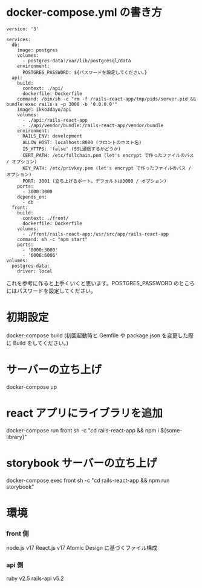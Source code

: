 # docker-compose.yml の書き方

```
version: '3'

services:
  db:
    image: postgres
    volumes:
      - postgres-data:/var/lib/postgresql/data
    environment:
      POSTGRES_PASSWORD: ${パスワードを設定してください。}
  api:
    build:
      context: ./api/
      dockerfile: Dockerfile
    command: /bin/sh -c "rm -f /rails-react-app/tmp/pids/server.pid && bundle exec rails s -p 3000 -b '0.0.0.0'"
    image: ikko3dayo/api
    volumes:
      - ./api:/rails-react-app
      - ./api/vendor/bundle:/rails-react-app/vendor/bundle
    environment:
      RAILS_ENV: development
      ALLOW_HOST: localhost:8000 (フロントのホスト名)
      IS_HTTPS: 'false' (SSL通信するかどうか)
      CERT_PATH: /etc/fullchain.pem (let's encrypt で作ったファイルのパス / オプション)
      KEY_PATH: /etc/privkey.pem (let's encrypt で作ったファイルのパス / オプション)
      PORT: 3001 (立ち上げるポート。デフォルトは3000 / オプション)
    ports:
      - 3000:3000
    depends_on:
      - db
  front:
    build:
      context: ./front/
      dockerfile: Dockerfile
    volumes:
      - ./front/rails-react-app:/usr/src/app/rails-react-app
    command: sh -c "npm start"
    ports:
      - '8000:3000'
      - '6006:6006'
volumes:
  postgres-data:
    driver: local
```

これを参考に作ると上手くいくと思います。POSTGRES_PASSWORD のところにはパスワードを設定してください。

# 初期設定

docker-compose build
(初回起動時と Gemfile や package.json を変更した際に Build をしてください。)

# サーバーの立ち上げ

docker-compose up

# react アプリにライブラリを追加

docker-compose run front sh -c "cd rails-react-app && npm i ${some-library}"

# storybook サーバーの立ち上げ

docker-compose exec front sh -c "cd rails-react-app && npm run storybook"

# 環境

### front 側

node.js v17
React.js v17
Atomic Design に基づくファイル構成

### api 側

ruby v2.5
rails-api v5.2
